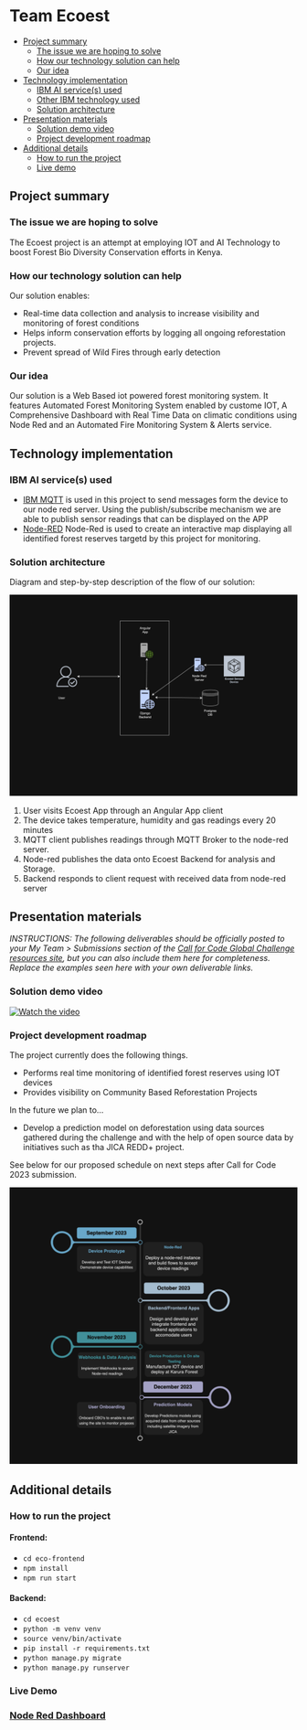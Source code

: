 # Team Ecoest

- [Project summary](#project-summary)
  - [The issue we are hoping to solve](#the-issue-we-are-hoping-to-solve)
  - [How our technology solution can help](#how-our-technology-solution-can-help)
  - [Our idea](#our-idea)
- [Technology implementation](#technology-implementation)
  - [IBM AI service(s) used](#ibm-ai-services-used)
  - [Other IBM technology used](#other-ibm-technology-used)
  - [Solution architecture](#solution-architecture)
- [Presentation materials](#presentation-materials)
  - [Solution demo video](#solution-demo-video)
  - [Project development roadmap](#project-development-roadmap)
- [Additional details](#additional-details)
  - [How to run the project](#how-to-run-the-project)
  - [Live demo](#live-demo)



## Project summary

### The issue we are hoping to solve

The Ecoest project is an attempt at employing IOT and AI Technology to boost Forest Bio Diversity Conservation efforts in
Kenya. 
### How our technology solution can help
Our solution enables:
- Real-time data collection and analysis to increase visibility and monitoring of forest conditions
- Helps inform conservation efforts by logging all ongoing reforestation projects.
- Prevent spread of Wild Fires through early detection

### Our idea

Our solution is a Web Based iot powered forest monitoring system. It features Automated Forest Monitoring System enabled by custome IOT, A Comprehensive Dashboard with Real Time Data on
climatic conditions using Node Red and an Automated Fire Monitoring System & Alerts service. 

[//]: # (More detail is available in our [description document]&#40;./docs/DESCRIPTION.md&#41;.)

## Technology implementation

### IBM AI service(s) used

- [IBM MQTT](https://cloud.ibm.com/catalog/services/natural-language-understanding) 
is used in this project to send messages form the device to our node red server. Using the publish/subscribe mechanism we are able to publish sensor readings that can be displayed on the APP
- [Node-RED](https://nodered.org/) Node-Red is used to create an interactive map displaying all identified forest reserves targetd by this project for monitoring.

### Solution architecture

Diagram and step-by-step description of the flow of our solution:

![Video transcription/translaftion app](images/Ecoest-Arch-diagram.png)

1. User visits Ecoest App through an Angular App client
2. The device takes temperature, humidity and gas readings every 20 minutes
3. MQTT client publishes readings through MQTT Broker to the node-red server. 
4. Node-red publishes the data onto Ecoest Backend for analysis and Storage.
5. Backend responds to client request with received data from node-red server

## Presentation materials

_INSTRUCTIONS: The following deliverables should be officially posted to your My Team > Submissions section of the [Call for Code Global Challenge resources site](https://cfc-prod.skillsnetwork.site/), but you can also include them here for completeness. Replace the examples seen here with your own deliverable links._

### Solution demo video

[![Watch the video](https://raw.githubusercontent.com/Liquid-Prep/Liquid-Prep/main/images/readme/IBM-interview-video-image.png)](https://youtu.be/vOgCOoy_Bx0)

### Project development roadmap

The project currently does the following things.

- Performs real time monitoring of identified forest reserves using IOT devices 
- Provides visibility on Community Based Reforestation Projects


In the future we plan to...

- Develop a prediction model on deforestation using data sources gathered during the challenge and with the help of open source data by initiatives such as tha JICA REDD+ project.


See below for our proposed schedule on next steps after Call for Code 2023 submission.

![Roadmap](./images/Ecoest-roadmap.png)

## Additional details

### How to run the project
#### Frontend:
  * ```cd eco-frontend```
  * ```npm install```
  * ```npm run start```
#### Backend:
  * ```cd ecoest```
  * ```python -m venv venv```
  * ```source venv/bin/activate```
  * ```pip install -r requirements.txt```
  * ```python manage.py migrate```
  * ```python manage.py runserver```
### Live Demo
### [Node Red Dashboard](http://40.76.113.55:1880/kenya/) 
